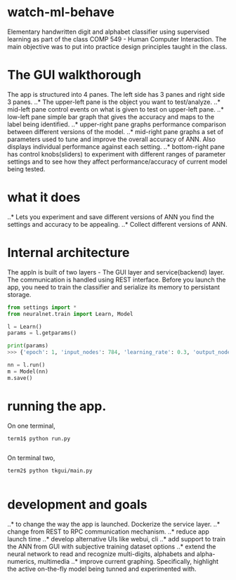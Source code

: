 # watch-ml-behave
Elementary handwritten digit and alphabet classifier using supervised learning as part of the class COMP 549 - Human Computer Interaction. The main objective was to put into practice design principles taught in the class.

# The GUI walkthorough
The app is structured into 4 panes. The left side has 3 panes and right side 3 panes.
..* The upper-left pane is the object you want to test/analyze.
..* mid-left pane control events on what is given to test on upper-left pane.
..* low-left pane simple bar graph that gives the accuracy and maps to the label being identified.
..* upper-right pane graphs performance comparison between different versions of the model.
..* mid-right pane graphs a set of parameters used to tune and improve the overall accuracy of ANN. Also displays individual performance against each setting.
..* bottom-right pane has control knobs(sliders) to experiment with different ranges of parameter settings and to see how they affect performance/accuracy of current model being tested.

# what it does
..* Lets you experiment and save different versions of ANN you find the settings and accuracy to be appealing.
..* Collect different versions of ANN.

# Internal architecture
The appln is built of two layers - The GUI layer and service(backend) layer. The communication is handled using REST interface.
Before you launch the app, you need to train the classifier and serialize its memory to persistant storage.

```python
from settings import *
from neuralnet.train import Learn, Model

l = Learn()
params = l.getparams()

print(params) 
>>> {'epoch': 1, 'input_nodes': 784, 'learning_rate': 0.3, 'output_nodes': 10, 'hidden_nodes': 100}

nn = l.run()
m = Model(nn)
m.save()
```

# running the app.
On one terminal, 
```console
term1$ python run.py


```
On terminal two,
```console
term2$ python tkgui/main.py


```

# development and goals
..* to change the way the app is launched. Dockerize the service layer.
..* change from REST to RPC communication mechanism.
..* reduce app launch time
..* develop alternative UIs like webui, cli
..* add support to train the ANN from GUI with subjective training dataset options
..* extend the neural network to read and recognize multi-digits, alphabets and alpha-numerics, multimedia
..* improve current graphing. Specifically, highlight the active on-the-fly model being tunned and experimented with.
